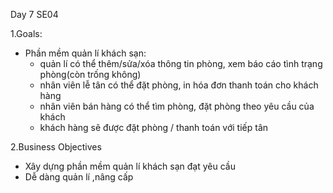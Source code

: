 Day 7 SE04

1.Goals:
- Phần mềm quản lí khách sạn:
  + quản lí có thể thêm/sửa/xóa thông tin phòng, xem báo cáo tình trạng phòng(còn trống không)
  + nhân viên lễ tân có thể đặt phòng, in hóa đơn thanh toán cho khách hàng
  + nhân viên bán hàng có thể tìm phòng, đặt phòng theo yêu cầu của khách
  + khách hàng sẽ được đặt phòng / thanh toán với tiếp tân
 
 
 2.Business Objectives
 - Xây dựng phần mềm quản lí khách sạn đạt yêu cầu
 - Dễ dàng quản lí ,nâng cấp
